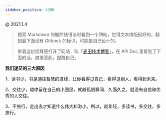 ```yaml
---
sidebar_position: 4996
---
```


@ 2021.1.4

> 搜索 Markdown 的删除线语法时看到一个网站，觉得文本排版挺好的，翻到最下面没有 Gitbook 的标识，可能是自己设计的。
>
> 带着这份崇拜感打开了网站，叫「[麦田技术博客](http://docs.itmyhome.com/)」，在 API Doc 里看到了下面的话，摘录至此，提醒自己。

**我们迷茫的三大原因**

1、读书少，书是通往智慧的直线，让你看得见自己，看得见别人，看得到未来。

2、交往少，越停留在自己的小圈里，就越孤陋寡闻，久而久之，就没有自信和优秀的人交往。

3、不旅行，走出去才知道什么伟大和渺小。所以，趁年轻，多读书，多交往，多旅行。
